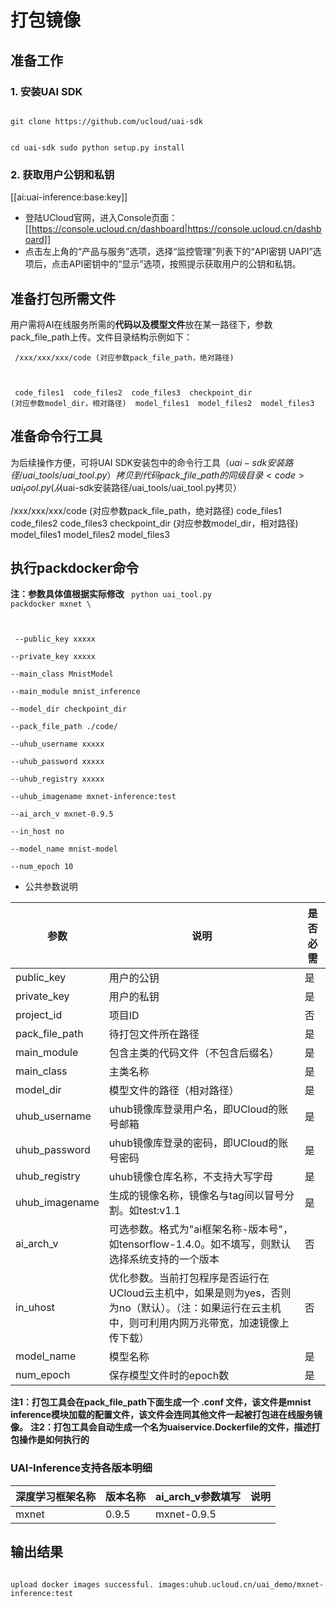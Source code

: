 

# 打包镜像
## 准备工作

### 1. 安装UAI SDK

<code>
git clone https://github.com/ucloud/uai-sdk

cd uai-sdk
sudo python setup.py install
</code>

### 2. 获取用户公钥和私钥 

[[ai:uai-inference:base:key]]
  * 登陆UCloud官网，进入Console页面：[[https://console.ucloud.cn/dashboard|https://console.ucloud.cn/dashboard]]
  * 点击左上角的“产品与服务”选项，选择“监控管理”列表下的“API密钥 UAPI”选项后，点击API密钥中的“显示”选项，按照提示获取用户的公钥和私钥。

## 准备打包所需文件
用户需将AI在线服务所需的**代码以及模型文件**放在某一路径下，参数pack\_file\_path上传。文件目录结构示例如下：

<code> /xxx/xxx/xxx/code (对应参数pack_file_path，绝对路径)

​    code_files1
​    code_files2
​    code_files3
​    checkpoint_dir (对应参数model_dir，相对路径)
​        model_files1
​        model_files2
​        model_files3
</code>

## 准备命令行工具
为后续操作方便，可将UAI SDK安装包中的命令行工具（$uai-sdk安装路径/uai\_tools/uai\_tool.py）拷贝到代码pack\_file\_path的同级目录
<code>
uai_tool.py (从$uai-sdk安装路径/uai_tools/uai_tool.py拷贝）

 /xxx/xxx/xxx/code (对应参数pack_file_path，绝对路径)
    code_files1
    code_files2
    code_files3
    checkpoint_dir (对应参数model_dir，相对路径)
        model_files1
        model_files2
        model_files3
</code>

## 执行packdocker命令 
**注：参数具体值根据实际修改**
<code>
python uai_tool.py packdocker mxnet \

​        --public_key xxxxx \
​        --private_key xxxxx  \
​        --main_class MnistModel  \
​        --main_module mnist_inference  \
​        --model_dir checkpoint_dir  \
​        --pack_file_path ./code/  \
​        --uhub_username xxxxx  \
​        --uhub_password xxxxx  \
​        --uhub_registry xxxxx  \
​        --uhub_imagename mxnet-inference:test \
​        --ai_arch_v mxnet-0.9.5 \
​        --in_host no \
​        --model_name mnist-model  \
​        --num_epoch 10 
</code>

  * 公共参数说明

| 参数 | 说明 | 是否必需 |
| ---- | ---- | -------- |
| public\_key       | 用户的公钥                                                                            | 是     |
| private\_key      | 用户的私钥                                                                            | 是     |
| project\_id       | 项目ID                                                                             | 否     |
| pack\_file\_path  | 待打包文件所在路径                                                          | 是     |
| main\_module      | 包含主类的代码文件（不包含后缀名）                                                                | 是     |
| main\_class       | 主类名称                                                                             | 是     |
| model\_dir        | 模型文件的路径（相对路径）                                                                    | 是     |
| uhub\_username    | uhub镜像库登录用户名，即UCloud的账号邮箱                         | 是     |
| uhub\_password   |  uhub镜像库登录的密码，即UCloud的账号密码                          | 是     |
| uhub\_registry    | uhub镜像仓库名称，不支持大写字母                                                               | 是     |
| uhub\_imagename   | 生成的镜像名称，镜像名与tag间以冒号分割。如test:v1.1                                                 | 是     |
| ai\_arch\_v       | 可选参数。格式为"ai框架名称-版本号"，如tensorflow-1.4.0。如不填写，则默认选择系统支持的一个版本                       | 否     |
| in\_uhost         | 优化参数。当前打包程序是否运行在UCloud云主机中，如果是则为yes，否则为no（默认）。（注：如果运行在云主机中，则可利用内网万兆带宽，加速镜像上传下载）  | 否     |
| model\_name       | 模型名称                                                                             | 是     |
| num\_epoch        | 保存模型文件时的epoch数                                                                   | 是     |

**注1：打包工具会在pack\_file\_path下面生成一个 .conf 文件，该文件是mnist inference模块加载的配置文件，该文件会连同其他文件一起被打包进在线服务镜像。**
**注2：打包工具会自动生成一个名为uaiservice.Dockerfile的文件，描述打包操作是如何执行的**

### UAI-Inference支持各版本明细

| 深度学习框架名称 | 版本名称 | ai\_arch\_v参数填写 | 说明 |
| ---------------- | -------- | ------------------- | ---- |
| mxnet       | 0.9.5        | mxnet-0.9.5        |                                     |

## 输出结果
<code>
upload docker images successful. images:uhub.ucloud.cn/uai_demo/mxnet-inference:test
</code>